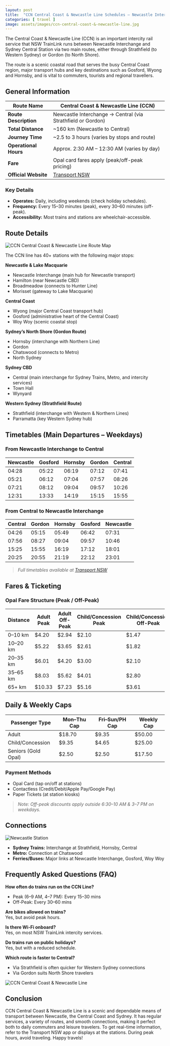 ```yaml
---
layout: post
title:  "CCN Central Coast & Newcastle Line Schedules – Newcastle Interchange to Central via Strathfield or Gordon"
categories: [ travel ]
image: assets/images/ccn-central-coast-&-newcastle-line.jpg
---
```


The Central Coast & Newcastle Line (CCN) is an important intercity rail service that NSW TrainLink runs between Newcastle Interchange and Sydney Central Station via two main routes, either through Strathfield (to Western Sydney) or Gordon (to North Shore).  

The route is a scenic coastal road that serves the busy Central Coast region, major transport hubs and key destinations such as Gosford, Wyong and Hornsby, and is vital to commuters, tourists and regional travellers.

## General Information

| **Route Name**           | Central Coast & Newcastle Line (CCN)                |
|--------------------------|-----------------------------------------------------|
| **Route Description**    | Newcastle Interchange → Central (via Strathfield or Gordon) |
| **Total Distance**       | ~160 km (Newcastle to Central)                      |
| **Journey Time**         | ~2.5 to 3 hours (varies by stops and route)         |
| **Operational Hours**    | Approx. 2:30 AM – 12:30 AM (varies by day)          |
| **Fare**                 | Opal card fares apply (peak/off-peak pricing)       |
| **Official Website**     | [Transport NSW](https://transportnsw.info/)         |

### Key Details
- **Operates:** Daily, including weekends (check holiday schedules).  
- **Frequency:** Every 15–30 minutes (peak), every 30–60 minutes (off-peak).  
- **Accessibility:** Most trains and stations are wheelchair-accessible.  

## Route Details

![CCN Central Coast & Newcastle Line Route Map](/assets/images/ccn-central-coast-&-newcastle-line-route-map.jpg)

The CCN line has 40+ stations with the following major stops:

**Newcastle & Lake Macquarie**  
- Newcastle Interchange (main hub for Newcastle transport)  
- Hamilton (near Newcastle CBD)  
- Broadmeadow (connects to Hunter Line)  
- Morisset (gateway to Lake Macquarie)  

**Central Coast**  
- Wyong (major Central Coast transport hub)  
- Gosford (administrative heart of the Central Coast)  
- Woy Woy (scenic coastal stop)  

**Sydney’s North Shore (Gordon Route)**  
- Hornsby (interchange with Northern Line)  
- Gordon  
- Chatswood (connects to Metro)  
- North Sydney  

**Sydney CBD**  
- Central (main interchange for Sydney Trains, Metro, and intercity services)  
- Town Hall  
- Wynyard  

**Western Sydney (Strathfield Route)**  
- Strathfield (interchange with Western & Northern Lines)  
- Parramatta (key Western Sydney hub)  

## Timetables (Main Departures – Weekdays)

### From Newcastle Interchange to Central

| Newcastle | Gosford | Hornsby | Gordon | Central |
|-----------|---------|---------|--------|---------|
| 04:28     | 05:22   | 06:19   | 07:12  | 07:41   |
| 05:21     | 06:12   | 07:04   | 07:57  | 08:26   |
| 07:21     | 08:12   | 09:04   | 09:57  | 10:26   |
| 12:31     | 13:33   | 14:19   | 15:15  | 15:55   |

### From Central to Newcastle Interchange

| Central | Gordon | Hornsby | Gosford | Newcastle |
|---------|--------|---------|---------|-----------|
| 04:26   | 05:15  | 05:49   | 06:42   | 07:31     |
| 07:56   | 08:27  | 09:04   | 09:57   | 10:46     |
| 15:25   | 15:55  | 16:19   | 17:12   | 18:01     |
| 20:25   | 20:55  | 21:19   | 22:12   | 23:01     |

> *Full timetables available at [Transport NSW](https://transportnsw.info/)*

## Fares & Ticketing

### Opal Fare Structure (Peak / Off-Peak)

| Distance   | Adult Peak | Adult Off-Peak | Child/Concession Peak | Child/Concession Off-Peak |
|------------|------------|----------------|------------------------|----------------------------|
| 0–10 km    | $4.20      | $2.94          | $2.10                  | $1.47                      |
| 10–20 km   | $5.22      | $3.65          | $2.61                  | $1.82                      |
| 20–35 km   | $6.01      | $4.20          | $3.00                  | $2.10                      |
| 35–65 km   | $8.03      | $5.62          | $4.01                  | $2.80                      |
| 65+ km     | $10.33     | $7.23          | $5.16                  | $3.61                      |

## Daily & Weekly Caps

| Passenger Type     | Mon–Thu Cap | Fri–Sun/PH Cap | Weekly Cap |
|--------------------|-------------|----------------|------------|
| Adult              | $18.70      | $9.35          | $50.00     |
| Child/Concession   | $9.35       | $4.65          | $25.00     |
| Seniors (Gold Opal)| $2.50       | $2.50          | $17.50     |

### Payment Methods
- Opal Card (tap on/off at stations)  
- Contactless (Credit/Debit/Apple Pay/Google Pay)  
- Paper Tickets (at station kiosks)  

> *Note: Off-peak discounts apply outside 6:30–10 AM & 3–7 PM on weekdays.*

## Connections

![Newcastle Station](/assets/images/newcastle-station.jpg)

- **Sydney Trains:** Interchange at Strathfield, Hornsby, Central  
- **Metro:** Connection at Chatswood  
- **Ferries/Buses:** Major links at Newcastle Interchange, Gosford, Woy Woy  

## Frequently Asked Questions (FAQ)

**How often do trains run on the CCN Line?**  
- Peak (6–9 AM, 4–7 PM): Every 15–30 mins  
- Off-Peak: Every 30–60 mins  

**Are bikes allowed on trains?**  
Yes, but avoid peak hours.  

**Is there Wi-Fi onboard?**  
Yes, on most NSW TrainLink intercity services.  

**Do trains run on public holidays?**  
Yes, but with a reduced schedule.  

**Which route is faster to Central?**  
- Via Strathfield is often quicker for Western Sydney connections  
- Via Gordon suits North Shore travelers  

![CCN Central Coast & Newcastle Line](/assets/images/ccn-central-coast-&-newcastle-line.jpg)

## Conclusion
CCN Central Coast & Newcastle Line is a scenic and dependable means of transport between Newcastle, the Central Coast and Sydney. It has regular services, a variety of routes, and smooth connections, making it perfect both to daily commuters and leisure travelers. To get real-time information, refer to the Transport NSW app or displays at the stations. During peak hours, avoid traveling. Happy travels!
